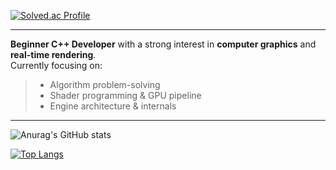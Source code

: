 
[![Solved.ac Profile](http://mazassumnida.wtf/api/v2/generate_badge?boj=dev_hana)](https://solved.ac/dev_hana/)
<br>

*****
**Beginner C++ Developer** with a strong interest in **computer graphics** and **real-time rendering**.  
Currently focusing on:
> - Algorithm problem-solving
> - Shader programming & GPU pipeline
> - Engine architecture & internals
*****

![Anurag's GitHub stats](https://github-readme-stats.vercel.app/api?username=DevHana86&show_icons=true&theme=radical)

[![Top Langs](https://github-readme-stats.vercel.app/api/top-langs/?username=DevHana86&theme=radical)](https://github.com/anuraghazra/github-readme-stats)
